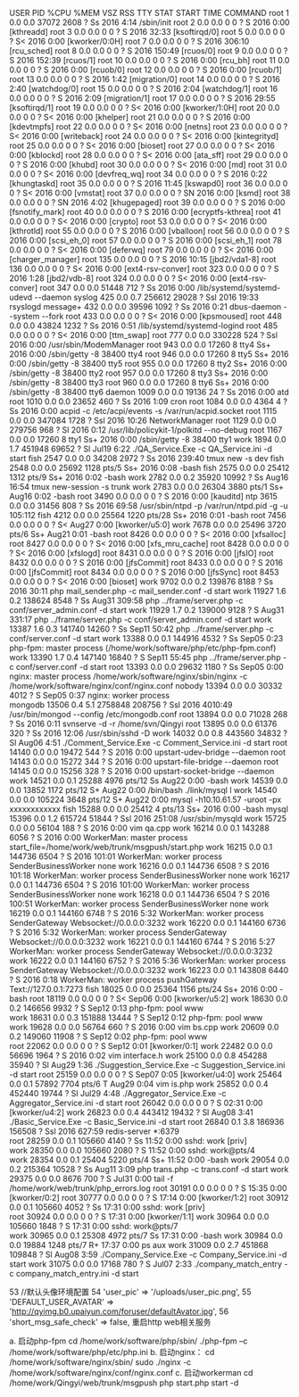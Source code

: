 USER       PID %CPU %MEM    VSZ   RSS TTY      STAT START   TIME COMMAND
root         1  0.0  0.0  37072  2608 ?        Ss    2016   4:14 /sbin/init
root         2  0.0  0.0      0     0 ?        S     2016   0:00 [kthreadd]
root         3  0.0  0.0      0     0 ?        S     2016  32:33 [ksoftirqd/0]
root         5  0.0  0.0      0     0 ?        S<    2016   0:00 [kworker/0:0H]
root         7  0.0  0.0      0     0 ?        S     2016 306:10 [rcu_sched]
root         8  0.0  0.0      0     0 ?        S     2016 150:49 [rcuos/0]
root         9  0.0  0.0      0     0 ?        S     2016 152:39 [rcuos/1]
root        10  0.0  0.0      0     0 ?        S     2016   0:00 [rcu_bh]
root        11  0.0  0.0      0     0 ?        S     2016   0:00 [rcuob/0]
root        12  0.0  0.0      0     0 ?        S     2016   0:00 [rcuob/1]
root        13  0.0  0.0      0     0 ?        S     2016   1:42 [migration/0]
root        14  0.0  0.0      0     0 ?        S     2016   2:40 [watchdog/0]
root        15  0.0  0.0      0     0 ?        S     2016   2:04 [watchdog/1]
root        16  0.0  0.0      0     0 ?        S     2016   2:09 [migration/1]
root        17  0.0  0.0      0     0 ?        S     2016  29:55 [ksoftirqd/1]
root        19  0.0  0.0      0     0 ?        S<    2016   0:00 [kworker/1:0H]
root        20  0.0  0.0      0     0 ?        S<    2016   0:00 [khelper]
root        21  0.0  0.0      0     0 ?        S     2016   0:00 [kdevtmpfs]
root        22  0.0  0.0      0     0 ?        S<    2016   0:00 [netns]
root        23  0.0  0.0      0     0 ?        S<    2016   0:00 [writeback]
root        24  0.0  0.0      0     0 ?        S<    2016   0:00 [kintegrityd]
root        25  0.0  0.0      0     0 ?        S<    2016   0:00 [bioset]
root        27  0.0  0.0      0     0 ?        S<    2016   0:00 [kblockd]
root        28  0.0  0.0      0     0 ?        S<    2016   0:00 [ata_sff]
root        29  0.0  0.0      0     0 ?        S     2016   0:00 [khubd]
root        30  0.0  0.0      0     0 ?        S<    2016   0:00 [md]
root        31  0.0  0.0      0     0 ?        S<    2016   0:00 [devfreq_wq]
root        34  0.0  0.0      0     0 ?        S     2016   0:22 [khungtaskd]
root        35  0.0  0.0      0     0 ?        S     2016  11:45 [kswapd0]
root        36  0.0  0.0      0     0 ?        S<    2016   0:00 [vmstat]
root        37  0.0  0.0      0     0 ?        SN    2016   0:00 [ksmd]
root        38  0.0  0.0      0     0 ?        SN    2016   4:02 [khugepaged]
root        39  0.0  0.0      0     0 ?        S     2016   0:00 [fsnotify_mark]
root        40  0.0  0.0      0     0 ?        S     2016   0:00 [ecryptfs-kthrea]
root        41  0.0  0.0      0     0 ?        S<    2016   0:00 [crypto]
root        53  0.0  0.0      0     0 ?        S<    2016   0:00 [kthrotld]
root        55  0.0  0.0      0     0 ?        S     2016   0:00 [vballoon]
root        56  0.0  0.0      0     0 ?        S     2016   0:00 [scsi_eh_0]
root        57  0.0  0.0      0     0 ?        S     2016   0:00 [scsi_eh_1]
root        78  0.0  0.0      0     0 ?        S<    2016   0:00 [deferwq]
root        79  0.0  0.0      0     0 ?        S<    2016   0:00 [charger_manager]
root       135  0.0  0.0      0     0 ?        S     2016  10:15 [jbd2/vda1-8]
root       136  0.0  0.0      0     0 ?        S<    2016   0:00 [ext4-rsv-conver]
root       323  0.0  0.0      0     0 ?        S     2016   1:28 [jbd2/vdb-8]
root       324  0.0  0.0      0     0 ?        S<    2016   0:00 [ext4-rsv-conver]
root       347  0.0  0.0  51448   712 ?        Ss    2016   0:00 /lib/systemd/systemd-udevd --daemon
syslog     425  0.0  0.7 256612 29028 ?        Ssl   2016  19:33 rsyslogd
message+   432  0.0  0.0  39596  1092 ?        Ss    2016   0:21 dbus-daemon --system --fork
root       433  0.0  0.0      0     0 ?        S<    2016   0:00 [kpsmoused]
root       448  0.0  0.0  43824  1232 ?        Ss    2016   0:51 /lib/systemd/systemd-logind
root       485  0.0  0.0      0     0 ?        S<    2016   0:00 [ttm_swap]
root       777  0.0  0.0 330228   524 ?        Ssl   2016   0:00 /usr/sbin/ModemManager
root       943  0.0  0.0  17260     8 tty4     Ss+   2016   0:00 /sbin/getty -8 38400 tty4
root       946  0.0  0.0  17260     8 tty5     Ss+   2016   0:00 /sbin/getty -8 38400 tty5
root       955  0.0  0.0  17260     8 tty2     Ss+   2016   0:00 /sbin/getty -8 38400 tty2
root       957  0.0  0.0  17260     8 tty3     Ss+   2016   0:00 /sbin/getty -8 38400 tty3
root       960  0.0  0.0  17260     8 tty6     Ss+   2016   0:00 /sbin/getty -8 38400 tty6
daemon    1009  0.0  0.0  19136    24 ?        Ss    2016   0:00 atd
root      1010  0.0  0.0  23652   460 ?        Ss    2016   1:09 cron
root      1084  0.0  0.0   4364     4 ?        Ss    2016   0:00 acpid -c /etc/acpi/events -s /var/run/acpid.socket
root      1115  0.0  0.0 347084  1728 ?        Ssl   2016  10:26 NetworkManager
root      1129  0.0  0.0 279756   968 ?        Sl    2016   0:12 /usr/lib/policykit-1/polkitd --no-debug
root      1167  0.0  0.0  17260     8 tty1     Ss+   2016   0:00 /sbin/getty -8 38400 tty1
work      1894  0.0  1.7 451948 69652 ?        Sl   Jul19   6:22 ./QA_Service.Exe -c QA_Service.ini -d start
fish      2547  0.0  0.0  34208  2972 ?        Ss    2016 239:40 tmux new -s dev
fish      2548  0.0  0.0  25692  1128 pts/5    Ss+   2016   0:08 -bash
fish      2575  0.0  0.0  25412  1312 pts/9    Ss+   2016   0:02 -bash
work      2782  0.0  0.2  35920 10992 ?        Ss   Aug16  16:54 tmux new-session -s trunk
work      2783  0.0  0.0  26304  3880 pts/1    Ss+  Aug16   0:02 -bash
root      3490  0.0  0.0      0     0 ?        S     2016   0:00 [kauditd]
ntp       3615  0.0  0.0  31456   808 ?        Ss    2016  69:58 /usr/sbin/ntpd -p /var/run/ntpd.pid -g -u 105:112
fish      4212  0.0  0.0  25564  1220 pts/28   Ss+   2016   0:01 -bash
root      7456  0.0  0.0      0     0 ?        S<   Aug27   0:00 [kworker/u5:0]
work      7678  0.0  0.0  25496  3720 pts/6    Ss+  Aug21   0:01 -bash
root      8426  0.0  0.0      0     0 ?        S<    2016   0:00 [xfsalloc]
root      8427  0.0  0.0      0     0 ?        S<    2016   0:00 [xfs_mru_cache]
root      8428  0.0  0.0      0     0 ?        S<    2016   0:00 [xfslogd]
root      8431  0.0  0.0      0     0 ?        S     2016   0:00 [jfsIO]
root      8432  0.0  0.0      0     0 ?        S     2016   0:00 [jfsCommit]
root      8433  0.0  0.0      0     0 ?        S     2016   0:00 [jfsCommit]
root      8434  0.0  0.0      0     0 ?        S     2016   0:00 [jfsSync]
root      8453  0.0  0.0      0     0 ?        S<    2016   0:00 [bioset]
work      9702  0.0  0.2 139876  8188 ?        Ss    2016  30:11 php mail_sender.php -c mail_sender.conf -d start
work     11927  1.6  0.2 138624  8548 ?        Ss   Aug31 309:58 php ../frame/server.php -c conf/server_admin.conf -d start
work     11929  1.7  0.2 139000  9128 ?        S    Aug31 331:17 php ../frame/server.php -c conf/server_admin.conf -d start
work     13387  1.6  0.3 141740 14260 ?        Ss   Sep11  50:42 php ../frame/server.php -c conf/server.conf -d start
work     13388  0.0  0.1 144916  4532 ?        Ss   Sep05   0:23 php-fpm: master process (/home/work/software/php/etc/php-fpm.conf)         
work     13390  1.7  0.4 147140 16840 ?        S    Sep11  55:45 php ../frame/server.php -c conf/server.conf -d start
root     13393  0.0  0.0  29632  1180 ?        Ss   Sep05   0:00 nginx: master process /home/work/software/nginx/sbin/nginx -c /home/work/software/nginx/conf/nginx.conf
nobody   13394  0.0  0.0  30332  4012 ?        S    Sep05   0:37 nginx: worker process                                                            
mongodb  13506  0.4  5.1 2758848 208756 ?      Ssl   2016 4010:49 /usr/bin/mongod --config /etc/mongodb.conf
root     13894  0.0  0.0  71028   268 ?        Ss    2016   0:11 svnserve -d -r /home/svn/Qingyi
root     13895  0.0  0.0  61376   320 ?        Ss    2016  12:06 /usr/sbin/sshd -D
work     14032  0.0  0.8 443560 34832 ?        Sl   Aug06   4:51 ./Comment_Service.Exe -c Comment_Service.ini -d start
root     14140  0.0  0.0  19472   544 ?        S     2016   0:00 upstart-udev-bridge --daemon
root     14143  0.0  0.0  15272   344 ?        S     2016   0:00 upstart-file-bridge --daemon
root     14145  0.0  0.0  15256   328 ?        S     2016   0:00 upstart-socket-bridge --daemon
work     14521  0.0  0.1  25288  4976 pts/12   Ss   Aug22   0:00 -bash
work     14539  0.0  0.0  13852  1172 pts/12   S+   Aug22   0:00 /bin/bash ./link/mysql l
work     14540  0.0  0.0 105224  3648 pts/12   S+   Aug22   0:00 mysql -h10.10.61.57 -uroot -px xxxxxxxxxxxx
fish     15288  0.0  0.0  25412     4 pts/13   Ss+   2016   0:00 -bash
mysql    15396  0.0  1.2 615724 51844 ?        Ssl   2016 251:08 /usr/sbin/mysqld
work     15725  0.0  0.0  56104   188 ?        S     2016   0:00 vim qa.cpp
work     16214  0.0  0.1 143288  6056 ?        S     2016   0:00 WorkerMan: master process  start_file=/home/work/web/trunk/msgpush/start.php
work     16215  0.0  0.1 144736  6504 ?        S     2016 101:01 WorkerMan: worker process  SenderBusinessWorker none
work     16216  0.0  0.1 144736  6508 ?        S     2016 101:18 WorkerMan: worker process  SenderBusinessWorker none
work     16217  0.0  0.1 144736  6504 ?        S     2016 101:00 WorkerMan: worker process  SenderBusinessWorker none
work     16218  0.0  0.1 144736  6504 ?        S     2016 100:51 WorkerMan: worker process  SenderBusinessWorker none
work     16219  0.0  0.1 144160  6748 ?        S     2016   5:32 WorkerMan: worker process  SenderGateway Websocket://0.0.0.0:3232
work     16220  0.0  0.1 144160  6736 ?        S     2016   5:32 WorkerMan: worker process  SenderGateway Websocket://0.0.0.0:3232
work     16221  0.0  0.1 144160  6744 ?        S     2016   5:27 WorkerMan: worker process  SenderGateway Websocket://0.0.0.0:3232
work     16222  0.0  0.1 144160  6752 ?        S     2016   5:36 WorkerMan: worker process  SenderGateway Websocket://0.0.0.0:3232
work     16223  0.0  0.1 143808  6440 ?        S     2016   0:18 WorkerMan: worker process  pushGateway Text://127.0.0.1:7273
fish     18025  0.0  0.0  25364  1156 pts/24   Ss+   2016   0:00 -bash
root     18119  0.0  0.0      0     0 ?        S<   Sep06   0:00 [kworker/u5:2]
work     18630  0.0  0.2 146656  9932 ?        S    Sep12   0:13 php-fpm: pool www                                                          
work     18631  0.0  0.3 151888 13444 ?        S    Sep12   0:12 php-fpm: pool www                                                          
work     19628  0.0  0.0  56764   660 ?        S     2016   0:00 vim bs.cpp
work     20609  0.0  0.2 149060 11908 ?        S    Sep12   0:02 php-fpm: pool www                                                          
root     22062  0.0  0.0      0     0 ?        S    Sep12   0:01 [kworker/0:1]
work     22482  0.0  0.0  56696  1964 ?        S     2016   0:02 vim interface.h
work     25100  0.0  0.8 454288 35940 ?        Sl   Aug29   1:36 ./Suggestion_Service.Exe -c Suggestion_Service.ini -d start
root     25159  0.0  0.0      0     0 ?        S    Sep07   0:05 [kworker/u4:0]
work     25464  0.0  0.1  57892  7704 pts/6    T    Aug29   0:04 vim is.php
work     25852  0.0  0.4 452440 19744 ?        Sl   Jul29   4:48 ./Aggregator_Service.Exe -c Aggregator_Service.ini -d start
root     26042  0.0  0.0      0     0 ?        S    02:31   0:00 [kworker/u4:2]
work     26823  0.0  0.4 443412 19432 ?        Sl   Aug08   3:41 ./Basic_Service.Exe -c Basic_Service.ini -d start
root     26840  0.1  3.8 186936 156508 ?       Ssl   2016 627:59 redis-server *:6379    
root     28259  0.0  0.1 105660  4140 ?        Ss   11:52   0:00 sshd: work [priv]   
work     28350  0.0  0.0 105660  2080 ?        S    11:52   0:00 sshd: work@pts/4    
work     28354  0.0  0.1  25404  5220 pts/4    Ss+  11:52   0:00 -bash
work     29054  0.0  0.2 215364 10528 ?        Ss   Aug11   3:09 php trans.php -c trans.conf -d start
work     29375  0.0  0.0   8676   700 ?        S    Jul31   0:00 tail -f /home/work/web/trunk/php_errors.log
root     30191  0.0  0.0      0     0 ?        S    15:35   0:00 [kworker/0:2]
root     30777  0.0  0.0      0     0 ?        S    17:14   0:00 [kworker/1:2]
root     30912  0.0  0.1 105660  4052 ?        Ss   17:31   0:00 sshd: work [priv]   
root     30924  0.0  0.0      0     0 ?        S    17:31   0:00 [kworker/1:1]
work     30964  0.0  0.0 105660  1848 ?        S    17:31   0:00 sshd: work@pts/7    
work     30965  0.0  0.1  25308  4972 pts/7    Ss   17:31   0:00 -bash
work     30984  0.0  0.0  19884  1248 pts/7    R+   17:37   0:00 ps aux
work     31009  0.0  2.7 451868 109848 ?       Sl   Aug08   3:59 ./Company_Service.Exe -c Company_Service.ini -d start
work     31075  0.0  0.0  17168   780 ?        S    Jul07   2:33 ./company_match_entry -c company_match_entry.ini -d start

53     //默认头像环境配置
54     'user_pic'                  => '/uploads/user_pic.png',
55     'DEFAULT_USER_AVATAR'       => 'http://qyimg.b0.upaiyun.com/foruser/defaultAvator.jpg',
56     'short_msg_safe_check'      => false,
重启http web相关服务

a.	启动php-fpm
cd /home/work/software/php/sbin/
./php-fpm –c /home/work/software/php/etc/php.ini
b.	启动nginx：
cd /home/work/software/nginx/sbin/
sudo ./nginx -c /home/work/software/nginx/conf/nginx.conf
c.	启动workerman
cd /home/work/Qingyi/web/trunk/msgpush
php start.php start -d

